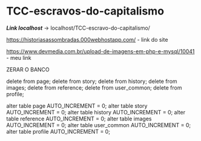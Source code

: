 # TCC-escravos-do-capitalismo

**_Link localhost_** -> localhost/TCC-escravo-do-capitalismo/

https://historiasassombradas.000webhostapp.com/ - link do site

https://www.devmedia.com.br/upload-de-imagens-em-php-e-mysql/10041 - meu link

ZERAR O BANCO 

delete from page;
delete from story;
delete from history;
delete from images;
delete from reference;
delete from user_common;
delete from profile;

alter table page AUTO_INCREMENT = 0;
alter table story AUTO_INCREMENT = 0;
alter table history AUTO_INCREMENT = 0;
alter table reference AUTO_INCREMENT = 0;
alter table images AUTO_INCREMENT = 0;
alter table user_common AUTO_INCREMENT = 0;
alter table profile AUTO_INCREMENT = 0;


